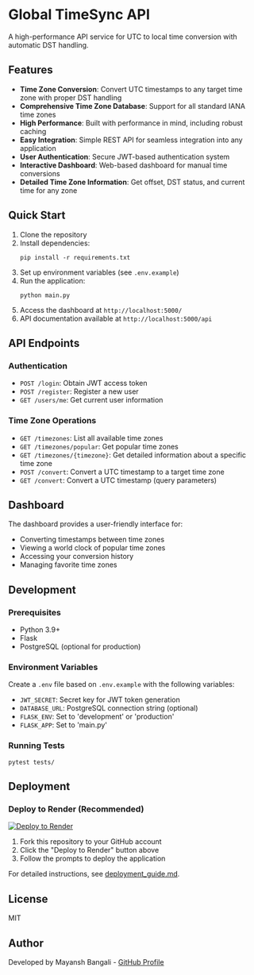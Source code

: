 # Global TimeSync API

A high-performance API service for UTC to local time conversion with automatic DST handling.

## Features

- **Time Zone Conversion**: Convert UTC timestamps to any target time zone with proper DST handling
- **Comprehensive Time Zone Database**: Support for all standard IANA time zones
- **High Performance**: Built with performance in mind, including robust caching
- **Easy Integration**: Simple REST API for seamless integration into any application
- **User Authentication**: Secure JWT-based authentication system
- **Interactive Dashboard**: Web-based dashboard for manual time conversions
- **Detailed Time Zone Information**: Get offset, DST status, and current time for any zone

## Quick Start

1. Clone the repository
2. Install dependencies:
   ```
   pip install -r requirements.txt
   ```
3. Set up environment variables (see `.env.example`)
4. Run the application:
   ```
   python main.py
   ```
5. Access the dashboard at `http://localhost:5000/`
6. API documentation available at `http://localhost:5000/api`

## API Endpoints

### Authentication

- `POST /login`: Obtain JWT access token
- `POST /register`: Register a new user
- `GET /users/me`: Get current user information

### Time Zone Operations

- `GET /timezones`: List all available time zones
- `GET /timezones/popular`: Get popular time zones
- `GET /timezones/{timezone}`: Get detailed information about a specific time zone
- `POST /convert`: Convert a UTC timestamp to a target time zone
- `GET /convert`: Convert a UTC timestamp (query parameters)

## Dashboard

The dashboard provides a user-friendly interface for:

- Converting timestamps between time zones
- Viewing a world clock of popular time zones
- Accessing your conversion history
- Managing favorite time zones

## Development

### Prerequisites

- Python 3.9+
- Flask
- PostgreSQL (optional for production)

### Environment Variables

Create a `.env` file based on `.env.example` with the following variables:

- `JWT_SECRET`: Secret key for JWT token generation
- `DATABASE_URL`: PostgreSQL connection string (optional)
- `FLASK_ENV`: Set to 'development' or 'production'
- `FLASK_APP`: Set to 'main.py'

### Running Tests

```
pytest tests/
```

## Deployment

### Deploy to Render (Recommended)

[![Deploy to Render](https://render.com/images/deploy-to-render-button.svg)](https://render.com/deploy)

1. Fork this repository to your GitHub account
2. Click the "Deploy to Render" button above
3. Follow the prompts to deploy the application

For detailed instructions, see [deployment_guide.md](deployment_guide.md).

## License

MIT

## Author

Developed by Mayansh Bangali - [GitHub Profile](https://github.com/Mayanshh)